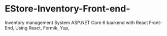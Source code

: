 # EStore-Inventory-Front-end-
Inventory management System ASP.NET Core 6 backend with React Front-End, Using React, Formik, Yup, 

